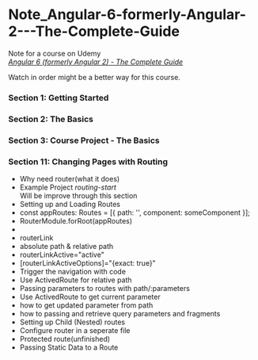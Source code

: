 # Note_Angular-6-formerly-Angular-2---The-Complete-Guide

Note for a course on Udemy
</br>
*[Angular 6 (formerly Angular 2) - The Complete Guide](https://www.udemy.com/the-complete-guide-to-angular-2/)*

Watch in order might be a better way for this course.


### Section 1: Getting Started

### Section 2: The Basics

### Section 3: Course Project - The Basics





### Section 11: Changing Pages with Routing
- Why need router(what it does)
- Example Project *routing-start*
    <br>Will be improve through this section
- Setting up and Loading Routes
 - const appRoutes: Routes = [{ path: '', component: someComponent }];
 - RouterModule.forRoot(appRoutes)
 - <router-outlet></router-outlet>
- routerLink
- absolute path & relative path
- routerLinkActive="active"
 - [routerLinkActiveOptions]="{exact: true}"
- Trigger the navigation with code
- Use ActivedRoute for relative path
- Passing parameters to routes with path/:parameters
- Use ActivedRoute to get current parameter
- how to get updated parameter from path
- how to passing and retrieve query parameters and fragments
- Setting up Child (Nested) routes
- Configure router in a seperate file
- Protected route(unfinished)
- Passing Static Data to a Route
